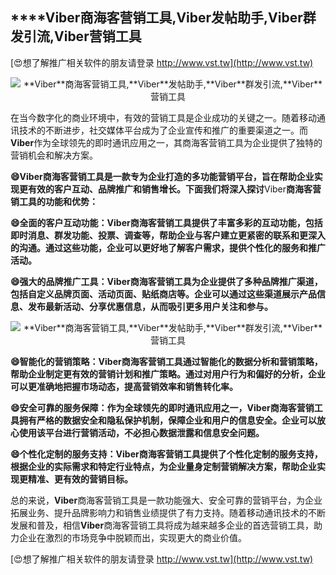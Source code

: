 ## ****Viber**商海客营销工具,**Viber**发帖助手,**Viber**群发引流,**Viber**营销工具**

[😍想了解推广相关软件的朋友请登录 http://www.vst.tw](http://www.vst.tw)

 <center><img src="https://vst.tw/MP4/tuiguang/png/4.png" alt="**Viber**商海客营销工具,**Viber**发帖助手,**Viber**群发引流,**Viber**营销工具"></center>

在当今数字化的商业环境中，有效的营销工具是企业成功的关键之一。随着移动通讯技术的不断进步，社交媒体平台成为了企业宣传和推广的重要渠道之一。而**Viber**作为全球领先的即时通讯应用之一，其商海客营销工具为企业提供了独特的营销机会和解决方案。

**😄**Viber**商海客营销工具是一款专为企业打造的多功能营销平台，旨在帮助企业实现更有效的客户互动、品牌推广和销售增长。下面我们将深入探讨**Viber**商海客营销工具的功能和优势：**

**😄全面的客户互动功能：**Viber**商海客营销工具提供了丰富多彩的互动功能，包括即时消息、群发功能、投票、调查等，帮助企业与客户建立更紧密的联系和更深入的沟通。通过这些功能，企业可以更好地了解客户需求，提供个性化的服务和推广活动。**

**😄强大的品牌推广工具：**Viber**商海客营销工具为企业提供了多种品牌推广渠道，包括自定义品牌页面、活动页面、贴纸商店等。企业可以通过这些渠道展示产品信息、发布最新活动、分享优惠信息，从而吸引更多用户关注和参与。**

 <center><img src="https://vst.tw/MP4/tuiguang/png/8.png" alt="**Viber**商海客营销工具,**Viber**发帖助手,**Viber**群发引流,**Viber**营销工具"></center>

**😄智能化的营销策略：**Viber**商海客营销工具通过智能化的数据分析和营销策略，帮助企业制定更有效的营销计划和推广策略。通过对用户行为和偏好的分析，企业可以更准确地把握市场动态，提高营销效率和销售转化率。**

**😄安全可靠的服务保障：作为全球领先的即时通讯应用之一，**Viber**商海客营销工具拥有严格的数据安全和隐私保护机制，保障企业和用户的信息安全。企业可以放心使用该平台进行营销活动，不必担心数据泄露和信息安全问题。**

**😄个性化定制的服务支持：**Viber**商海客营销工具提供了个性化定制的服务支持，根据企业的实际需求和特定行业特点，为企业量身定制营销解决方案，帮助企业实现更精准、更有效的营销目标。**

总的来说，**Viber**商海客营销工具是一款功能强大、安全可靠的营销平台，为企业拓展业务、提升品牌影响力和销售业绩提供了有力支持。随着移动通讯技术的不断发展和普及，相信**Viber**商海客营销工具将成为越来越多企业的首选营销工具，助力企业在激烈的市场竞争中脱颖而出，实现更大的商业价值。

[😍想了解推广相关软件的朋友请登录 http://www.vst.tw](http://www.vst.tw)



